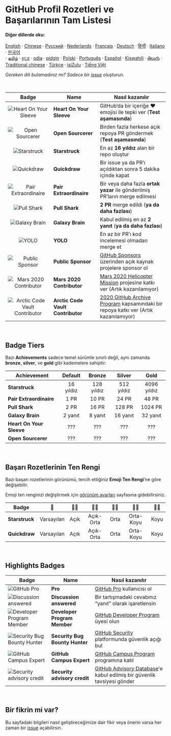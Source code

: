 # GitHub Profil Rozetleri ve Başarılarının Tam Listesi

#### Diğer dillerde oku:

[English](../README.md)
&middot; [Chinese](chinese.md)
&middot; [Русский](../../lang/russian/russian)
&middot; [Nederlands](dutch.md)
&middot; [Français](french.md)
&middot; [Deutsch](german.md)
&middot; [हिन्दी](hindi.md)
&middot; [Italiano](italian.md)
&middot; [한국어](lang/korean/README.md)  
&middot; [தமிழ்](lang/tamil/README.md)
&middot; [ಕನ್ನಡ](kannada.md)
&middot; [odia](odia.md)
&middot; [pidgin](pidgin.md)
&middot; [Polski](../../lang/polish/polish)
&middot; [Português](../../lang/portuguese/portuguese)
&middot; [Español](../../lang/spanish/spanish)
&middot; [Kiswahili](../../lang/swahili/swahili)
&middot; [తెలుగు](../../lang/telugu/telugu)
&middot; [Traditional chinese](../../lang/traditional-chinese/traditional-chinese)
&middot; [Türkçe](../../lang/turkish/turkish)
&middot; [isiZulu](../../lang/zulu/zulu)
&middot; [Tiếng Việt](../../lang/vietnamese/vietnamese)

_Gereken dili bulamadınız mı? Sadece bir [issue](https://github.com/gomzyakov/achievements/issues) oluşturun._

<br>

| Badge | Name | Nasıl kazanılır |
| :---: | --- |------------------|
| ![Heart On Your Sleeve](https://github.githubassets.com/images/modules/profile/achievements/heart-on-your-sleeve-default.png) | **Heart On Your Sleeve** | GitHub’da bir içeriğe ❤️ emojisi ile tepki ver (**Test aşamasında**) |
| ![Open Sourcerer](https://github.githubassets.com/images/modules/profile/achievements/open-sourcerer-default.png) | **Open Sourcerer** | Birden fazla herkese açık repoya PR göndermek (**Test aşamasında**) |
| ![Starstruck](https://github.githubassets.com/images/modules/profile/achievements/starstruck-default.png) | **Starstruck** | En az **16 yıldız** alan bir repo oluştur |
| ![Quickdraw](https://github.githubassets.com/images/modules/profile/achievements/quickdraw-default.png) | **Quickdraw** | Bir issue ya da PR’ı açıldıktan sonra 5 dakika içinde kapat |
| ![Pair Extraordinaire](https://github.githubassets.com/images/modules/profile/achievements/pair-extraordinaire-default.png) | **Pair Extraordinaire** | Bir veya daha fazla **ortak yazar** ile gönderilmiş PR’ların merge edilmesi |
| ![Pull Shark](https://github.githubassets.com/images/modules/profile/achievements/pull-shark-default.png) | **Pull Shark** | **2 PR** merge edildi (**ya da daha fazlası**) |
| ![Galaxy Brain](https://github.githubassets.com/images/modules/profile/achievements/galaxy-brain-default.png) | **Galaxy Brain** | Kabul edilmiş en az **2 yanıt** (**ya da daha fazlası**) |
| ![YOLO](https://github.githubassets.com/images/modules/profile/achievements/yolo-default.png) | **YOLO** | En az bir PR’ı kod incelemesi olmadan merge et |
| ![Public Sponsor](https://github.githubassets.com/images/modules/profile/achievements/public-sponsor-default.png) | **Public Sponsor** | [GitHub Sponsors](https://github.com/sponsors) üzerinden açık kaynak projelere sponsor ol |
| ![Mars 2020 Contributor](https://github.githubassets.com/images/modules/profile/achievements/mars-2020-contributor-default.png) | **Mars 2020 Contributor** | [Mars 2020 Helicopter Mission](https://github.com/readme/featured/nasa-ingenuity-helicopter) projesine katkı ver (Artık kazanılamıyor) |
| ![Arctic Code Vault Contributor](https://github.githubassets.com/images/modules/profile/achievements/arctic-code-vault-contributor-default.png) | **Arctic Code Vault Contributor** | [2020 GitHub Archive Program](https://archiveprogram.github.com/) kapsamındaki bir repoya katkı ver (Artık kazanılamıyor) |

<br>

## Badge Tiers

Bazı **Achievements** sadece temel sürümle sınırlı değil, aynı zamanda **bronze**, **silver**, ve **gold** gibi kademelere sahiptir:

| Achievement | Default | Bronze | Silver | Gold |
| --- | :---: | :---: | :---: | :---: |
| **Starstruck** | 16 yıldız | 128 yıldız | 512 yıldız | 4096 yıldız |
| **Pair Extraordinaire** | 1 PR | 10 PR | 24 PR | 48 PR |
| **Pull Shark** | 2 PR | 16 PR | 128 PR | 1024 PR |
| **Galaxy Brain** | 2 yanıt | 8 yanıt | 16 yanıt | 32 yanıt |
| **Heart On Your Sleeve** | ??? | ??? | ??? | ??? |
| **Open Sourcerer** | ??? | ??? | ??? | ??? |

<br>

## Başarı Rozetlerinin Ten Rengi

Bazı başarı rozetlerinin görünümü, tercih ettiğiniz **Emoji Ten Rengi**’ne göre değişebilir.

Emoji ten renginizi değiştirmek için [görünüm ayarları](https://github.com/settings/appearance) sayfasına gidebilirsiniz.

| Badge | 👋 | 👋🏻 | 👋🏼 | 👋🏽 | 👋🏾 | 👋🏿 |
| --- | :---: | :---: | :---: | :---: | :---: | :---: |
| **Starstruck** | Varsayılan | Açık | Açık-Orta | Orta | Orta-Koyu | Koyu |
| **Quickdraw** | Varsayılan | Açık | Açık-Orta | Orta | Orta-Koyu | Koyu |

<br>

## Highlights Badges

| Badge | Name | Nasıl kazanılır |
| --- | --- | --- |
| ![GitHub Pro](https://user-images.githubusercontent.com/65187002/173065531-57dbf8b1-7eb7-4d46-81bf-f2d18c7c9112.svg#gh-dark-mode-only) | **Pro** | [GitHub Pro](https://docs.github.com/en/get-started/learning-about-github/githubs-products#github-pro) kullanıcısı ol |
| ![Discussion answered](https://user-images.githubusercontent.com/65187002/173078083-15a75f15-b040-4a92-8d70-561a206d9fd9.svg#gh-dark-mode-only) | **Discussion answered** | Bir tartışmadaki cevabınız “yanıt” olarak işaretlensin |
| ![Developer Program Member](https://user-images.githubusercontent.com/65187002/173079579-3c393d22-7a13-4e7d-87b8-341fb613d52b.svg#gh-dark-mode-only) | **Developer Program Member** | [GitHub Developer Program](https://docs.github.com/en/developers/overview/github-developer-program) üyesi olun |
| ![Security Bug Bounty Hunter](https://user-images.githubusercontent.com/65187002/173081624-93e3cf1f-50b7-45a4-82b7-1954f66368b9.svg#gh-dark-mode-only) | **Security Bug Bounty Hunter** | [GitHub Security](https://bounty.github.com/) platformunda güvenlik açığı bul |
| ![GitHub Campus Expert](https://user-images.githubusercontent.com/65187002/173082819-b3625c23-bfd6-4492-b828-56ed91c45f52.svg#gh-dark-mode-only) | **GitHub Campus Expert** | [GitHub Campus Program](https://education.github.com/experts) programına katıl |
| ![Security advisory credit](https://user-images.githubusercontent.com/65187002/173084051-79a0a626-1c1a-4d60-afdf-50ad001d7b21.svg#gh-dark-mode-only) | **Security advisory credit** | [GitHub Advisory Database](https://github.com/advisories)'e kabul edilmiş bir güvenlik tavsiyesi gönder |

<br>

## Bir fikrin mi var?

Bu sayfadaki bilgileri nasıl geliştireceğimize dair fikir veya önerin varsa her zaman bir [issue](https://github.com/gomzyakov/achievements/issues) açabilirsin.
